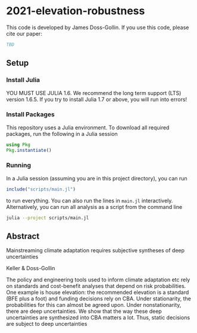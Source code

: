 # 2021-elevation-robustness

This code is developed by James Doss-Gollin.
If you use this code, please cite our paper:

```bibtex
TBD
```

## Setup

### Install Julia

YOU MUST USE JULIA 1.6.
We recommend the long term support (LTS) version 1.6.5.
If you try to install Julia 1.7 or above, you will run into errors!

### Install Packages

This repository uses a Julia environment.
To download all required packages, run the following in a Julia session

```julia
using Pkg
Pkg.instantiate()
```

### Running

In a Julia session (assuming you are in this project directory), you can run

```julia
include("scripts/main.jl")
```

to run everything.
You can also run the lines in `main.jl` interactively.
Alternatively, you can run all analysis as a script from the command line

```bash
julia --project scripts/main.jl
```

## Abstract

Mainstreaming climate adaptation requires subjective syntheses of deep uncertainties

Keller & Doss-Gollin

The policy and engineering tools used to inform climate adaptation etc rely on standards and cost-benefit analyses that depend on risk probabilities.
One example is house elevation: the recommended elevation is a standard (BFE plus a foot) and funding decisions rely on CBA.
Under stationarity, the probabilities for this can almost be agreed upon.
Under nonstationarity, there are deep uncertainties.
We show that the way these deep uncertainties are synthesized into CBA matters a lot.
Thus, static decisions are subject to deep uncertainties
